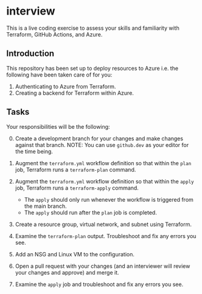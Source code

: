 # interview

This is a live coding exercise to assess your skills and familiarity with
Terraform, GitHub Actions, and Azure.

## Introduction

This repository has been set up to deploy resources to Azure i.e. the following
have been taken care of for you:

1. Authenticating to Azure from Terraform.
2. Creating a backend for Terraform within Azure.

## Tasks

Your responsibilities will be the following:

0. Create a development branch for your changes and make changes against that
   branch. NOTE: You can use `github.dev` as your editor for the time being.

1. Augment the `terraform.yml` workflow definition so that within the `plan`
   job, Terraform runs a `terraform-plan` command.

2. Augment the `terraform.yml` workflow definition so that within the `apply`
   job, Terraform runs a `terraform-apply` command.
   - The `apply` should only run whenever the workflow is triggered from the
     main branch.
   - The `apply` should run after the `plan` job is completed.

3. Create a resource group, virtual network, and subnet using Terraform.
4. Examine the `terraform-plan` output. Troubleshoot and fix any errors you see.
5. Add an NSG and Linux VM to the configuration.
6. Open a pull request with your changes (and an interviewer will review your
   changes and approve) and merge it.
7. Examine the `apply` job and troubleshoot and fix any errors you see.